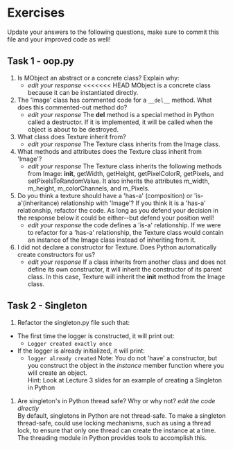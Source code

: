 # Exercises

Update your answers to the following questions, make sure to commit this file and your improved code as well!


## Task 1 - oop.py

1. Is MObject an abstract or a concrete class? Explain why:
	- *edit your response*
<<<<<<< HEAD
    MObject is a concrete class because it can be instantiated directly.
1. The 'Image' class has commented code for a `__del__` method. What does this commented-out method do?
	- *edit your response*
    The __del__ method is a special method in Python called a destructor. If it is implemented, it will be called when the object is about to be destroyed.
1. What class does Texture inherit from?
	- *edit your response*
    The Texture class inherits from the Image class.
1. What methods and attributes does the Texture class inherit from 'Image'? 
	- *edit your response*
    The Texture class inherits the following methods from Image: __init__, getWidth, getHeight, getPixelColorR, getPixels, and setPixelsToRandomValue. It also inherits the attributes m_width, m_height, m_colorChannels, and m_Pixels.
1. Do you think a texture should have a 'has-a' (composition) or 'is-a'(inheritance) relationship with 'Image'? If you think it is a 'has-a' relationship, refactor the code. As long as you defend your decision in the response below it could be either--but defend your position well!
	- *edit your response*
    the code defines a 'is-a' relationship.  If we were to refactor for a 'has-a' relationship, the Texture class would contain an instance of the Image class instead of inheriting from it.
1. I did not declare a constructor for Texture. Does Python automatically create constructors for us? 
	- *edit your response*
If a class inherits from another class and does not define its own constructor, it will inherit the constructor of its parent class.  In this case, Texture will inherit the __init__ method from the Image class.

## Task 2 - Singleton

1. Refactor the singleton.py file such that:
  - The first time the logger is constructed, it will print out:
  	-  `Logger created exactly once`
  - If the logger is already initialized, it will print:
  	-  `logger already created`
Note: You do not 'have' a constructor, but you construct the object in the *instance* member function where you will create an object.  
Hint: Look at Lecture 3 slides for an example of creating a Singleton in Python

1. Are singleton's in Python thread safe? Why or why not?
*edit the code directly*  
  By default, singletons in Python are not thread-safe.
To make a singleton thread-safe, could use locking mechanisms, such as using a thread lock, to ensure that only one thread can create the instance at a time. The threading module in Python provides tools to accomplish this.


